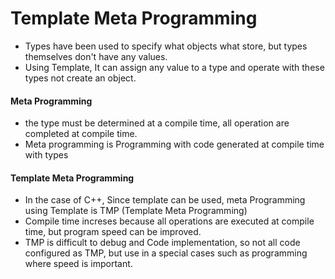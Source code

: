 # Template Meta Programming

* Types have been used to specify what objects what store, but types themselves don't have any values.
* Using Template, It can assign any value to a type and operate with these types not create an object.



#### Meta Programming

* the type must be determined at a compile time, all operation are completed at compile time.
* Meta programming is Programming with code generated at compile time with types



#### Template Meta Programming

* In the case of C++, Since template can be used, meta Programming using Template is TMP (Template Meta Programming)
* Compile time increses because all operations are executed at compile time, but program speed can be improved. 
* TMP is difficult to debug and Code implementation, so not all code configured as TMP, but use in a special cases such as programming where speed is important.